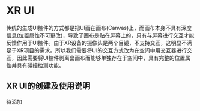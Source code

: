 # XR UI
传统的生成UI控件的方式都是把UI画在画布(Canvas)上，而画布本身不具有深度信息(位置属性不可更改)，导致了画布是贴在屏幕上的，只有与屏幕进行交互才能反馈作用于UI控件。由于XR设备的摄像头是两个目镜，不支持交互，这明显不满足于XR项目的需求。所以我们需要将UI的交互方式改为在空间中用交互器进行交互，因此需要将UI控件剥离出画布而能够单独存在于空间中，具有完整的位置属性并具有碰撞检测功能。
## XR UI的创建及使用说明
待添加